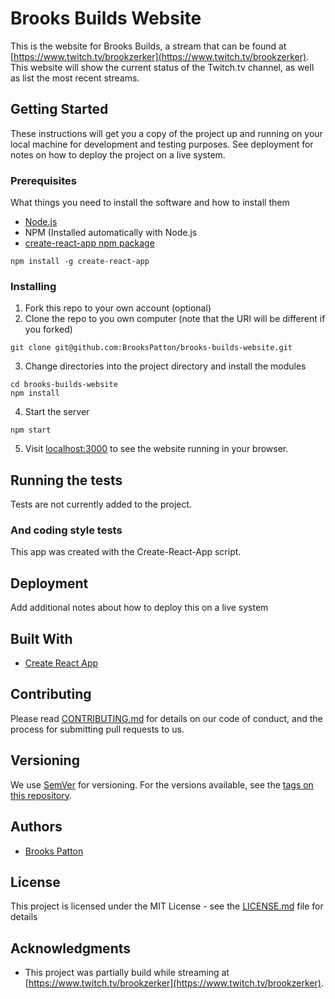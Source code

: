 # Brooks Builds Website

This is the website for Brooks Builds, a stream that can be found at [https://www.twitch.tv/brookzerker](https://www.twitch.tv/brookzerker). This website will show the current status of the Twitch.tv channel, as well as list the most recent streams.

## Getting Started

These instructions will get you a copy of the project up and running on your local machine for development and testing purposes. See deployment for notes on how to deploy the project on a live system.

### Prerequisites

What things you need to install the software and how to install them

* [Node.js](https://nodejs.org/en/)
* NPM (Installed automatically with Node.js
* [create-react-app npm package](https://www.npmjs.com/package/create-react-app)

```
npm install -g create-react-app
```

### Installing

1. Fork this repo to your own account (optional)
2. Clone the repo to you own computer (note that the URI will be different if you forked)

```
git clone git@github.com:BrooksPatton/brooks-builds-website.git
```

3. Change directories into the project directory and install the modules

```
cd brooks-builds-website
npm install
```

4. Start the server

```
npm start
```

5. Visit [localhost:3000](localhost:3000) to see the website running in your browser.

## Running the tests

Tests are not currently added to the project.

### And coding style tests

This app was created with the Create-React-App script.

## Deployment

Add additional notes about how to deploy this on a live system

## Built With

* [Create React App](https://github.com/facebookincubator/create-react-app)

## Contributing

Please read [CONTRIBUTING.md](https://gist.github.com/PurpleBooth/b24679402957c63ec426) for details on our code of conduct, and the process for submitting pull requests to us.

## Versioning

We use [SemVer](http://semver.org/) for versioning. For the versions available, see the [tags on this repository](https://github.com/brookspatton/brooks-builds-website/tags). 

## Authors

* [Brooks Patton](https://github.com/BrooksPatton)

## License

This project is licensed under the MIT License - see the [LICENSE.md](LICENSE.md) file for details

## Acknowledgments

* This project was partially build while streaming at [https://www.twitch.tv/brookzerker](https://www.twitch.tv/brookzerker).
